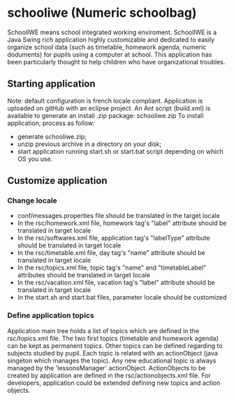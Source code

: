 # schooliwe (Numeric schoolbag)

SchoolIWE means school integrated working enviroment.
SchoolIWE is a Java Swing rich application highly customizable and dedicated to easily organize school data (such as timetable, homework agenda, numeric doduments) for pupils using a computer at school.
This application has been particularly thought to help children who have organizational troubles.

## Starting application
Note: default configuration is french locale compliant.
Application is uploaded on gitHub with an eclipse project.
An Ant script (build.xml) is available to generate an install .zip package: schooliwe.zip
To install application, process as follow:
* generate schooliwe.zip;
* unzip previous archive in a directory on your disk;
* start application running start.sh or start.bat script depending on which OS you use.

## Customize application
### Change locale
* conf/messages.properties file should be translated in the target locale
* In the rsc/homework.xml file, homework tag's "label" attribute should be translated in target locale
* In the rsc/softwares.xml file, application tag's "labelType" attribute should be translated in target locale
* In the rsc/timetable.xml file, day tag's "name" attribute should be translated in target locale
* In the rsc/topics.xml file, topic tag's "name" and "timetableLabel" attributes should be translated in target locale
* In the rsc/vacation.xml file, vacation tag's "label" attribute should be translated in target locale
* In the start.sh and start.bat files, parameter locale should be customized

### Define application topics
Application main tree holds a list of topics which are defined in the rsc/topics.xml file.
The two first topics (timetable and homework agenda) can be kept as permanent topics.
Other topics can be defined regarding to subjects studied by pupil.
Each topic is related with an actionObject (java singeton which manages the topic).
Any new educational topic is always managed by the 'lessonsManager' actionObject.
ActionObjects to be created by application are defined in the rsc/actionobjects.xml file.
For developers, application could be extended defining new topics and action objects.
